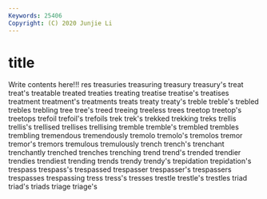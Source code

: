 ```yaml
---
Keywords: 25406
Copyright: (C) 2020 Junjie Li
---
```


# title

Write contents here!!!
res 
treasuries 
treasuring 
treasury
treasury's 
treat 
treat's 
treatable 
treated 
treaties 
treating 
treatise 
treatise's 
treatises
treatment 
treatment's 
treatments 
treats 
treaty 
treaty's 
treble 
treble's 
trebled 
trebles
trebling 
tree 
tree's 
treed 
treeing 
treeless 
trees 
treetop 
treetop's 
treetops
trefoil 
trefoil's 
trefoils 
trek 
trek's 
trekked 
trekking 
treks 
trellis 
trellis's
trellised 
trellises 
trellising 
tremble 
tremble's 
trembled 
trembles 
trembling 
tremendous 
tremendously
tremolo 
tremolo's 
tremolos 
tremor 
tremor's 
tremors 
tremulous 
tremulously 
trench 
trench's
trenchant 
trenchantly 
trenched 
trenches 
trenching 
trend 
trend's 
trended 
trendier 
trendies
trendiest 
trending 
trends 
trendy 
trendy's 
trepidation 
trepidation's 
trespass 
trespass's 
trespassed
trespasser 
trespasser's 
trespassers 
trespasses 
trespassing 
tress 
tress's 
tresses 
trestle 
trestle's
trestles 
triad 
triad's 
triads 
triage 
triage's 
